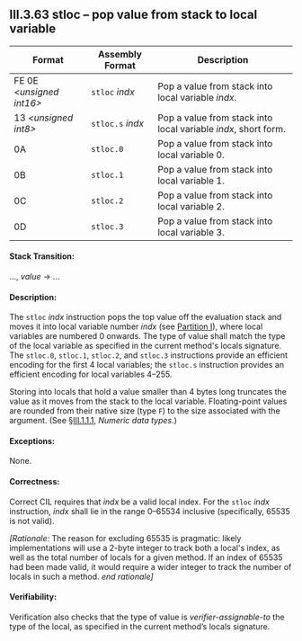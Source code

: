 ## III.3.63 stloc &ndash; pop value from stack to local variable

 | Format | Assembly Format | Description
 | ---- | ---- | ----
 | FE 0E _\<unsigned int16\>_ | `stloc` _indx_ | Pop a value from stack into local variable _indx_.
 | 13 _\<unsigned int8\>_ | `stloc.s` _indx_ | Pop a value from stack into local variable _indx_, short form.
 | 0A | `stloc.0` | Pop a value from stack into local variable 0.
 | 0B | `stloc.1` | Pop a value from stack into local variable 1.
 | 0C | `stloc.2` | Pop a value from stack into local variable 2.
 | 0D | `stloc.3` | Pop a value from stack into local variable 3.

#### Stack Transition:

&hellip;, _value_ &rarr; &hellip;

#### Description:

The `stloc` _indx_ instruction pops the top value off the evaluation stack and moves it into local variable number _indx_ (see [Partition I](#todo-missing-hyperlink)), where local variables are numbered 0 onwards. The type of value shall match the type of the local variable as specified in the current method's locals signature. The `stloc.0`, `stloc.1`, `stloc.2`, and `stloc.3` instructions provide an efficient encoding for the first 4 local variables; the `stloc.s` instruction provides an efficient encoding for local variables 4&ndash;255.

Storing into locals that hold a value smaller than 4 bytes long truncates the value as it moves from the stack to the local variable. Floating-point values are rounded from their native size (type `F`) to the size associated with the argument. (See §[III.1.1.1](iii.1.1.1-numeric-data-types.md), _Numeric data types_.)

#### Exceptions:

None.

#### Correctness:

Correct CIL requires that _indx_ be a valid local index. For the `stloc` _indx_ instruction, _indx_ shall lie in the range 0&ndash;65534 inclusive (specifically, 65535 is not valid).

_[Rationale:_ The reason for excluding 65535 is pragmatic: likely implementations will use a 2-byte integer to track both a local's index, as well as the total number of locals for a given method. If an index of 65535 had been made valid, it would require a wider integer to track the number of locals in such a method. _end rationale]_

#### Verifiability:

Verification also checks that the type of value is *verifier-assignable-to* the type of the local, as specified in the current method’s locals signature.

